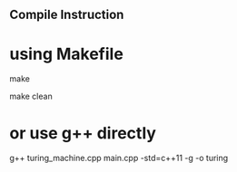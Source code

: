Compile Instruction
-------------

# using Makefile

make

make clean

# or use g++ directly

g++ turing_machine.cpp main.cpp -std=c++11 -g -o turing